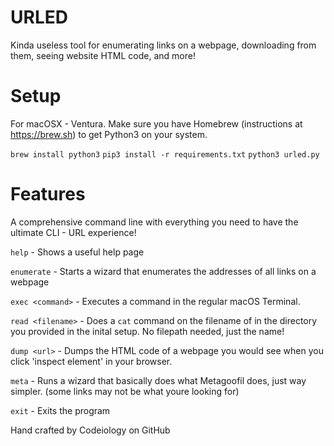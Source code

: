 # URLED
Kinda useless tool for enumerating links on a webpage, downloading from them, seeing website HTML code, and more!

# Setup

For macOSX - Ventura. Make sure you have Homebrew (instructions at https://brew.sh) to get Python3 on your system.

`brew install python3`
`pip3 install -r requirements.txt`
`python3 urled.py`

# Features

A comprehensive command line with everything you need to have the ultimate CLI - URL experience!

`help` - Shows a useful help page

`enumerate` - Starts a wizard that enumerates the addresses of all links on a webpage

`exec <command>` - Executes a command in the regular macOS Terminal.

`read <filename>` - Does a `cat` command on the filename of in the directory you provided in the inital setup. No filepath needed, just the name!

`dump <url>` - Dumps the HTML code of a webpage you would see when you click 'inspect element' in your browser.

`meta` - Runs a wizard that basically does what Metagoofil does, just way simpler. (some links may not be what youre looking for)

`exit` - Exits the program


Hand crafted by Codeiology on GitHub

